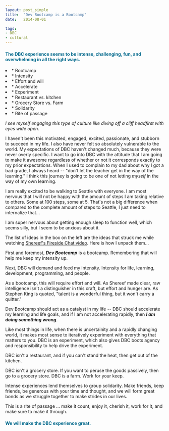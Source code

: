 ```yaml
---
layout: post_simple
title:  "Dev Bootcamp is a Bootcamp"
date:   2014-08-01

tags:
- DBC
- cultural
---
```


<h4 style="color: #00688B;">
    The DBC experience seems to be intense, challenging, fun, and overwhelming in all the right ways.
</h4>
<div class="starList">
    <li>* Bootcamp</li>
    <li>* Intensity</li>
    <li>* Effort and will</li>
    <li>* Accelerate</li>
    <li>* Experiment</li>
    <li>* Restaurant vs. kitchen</li>
    <li>* Grocery Store vs. Farm</li>
    <li>* Solidarity</li>
    <li>* Rite of passage</li>
</div>

*I see myself engaging this type of culture like diving off a cliff headfirst with eyes wide open.*


I haven't been this motivated, engaged, excited, passionate, and stubborn to succeed in my life. I also have never felt so absolutely vulnerable to the world. My expectations of DBC haven't changed much, because they were never overly specific. I want to go into DBC with the attitude that I am going to make it awesome regardless of whether or not it corresponds exactly to my prior expectations. When I used to complain to my dad about why I got a bad grade, I always heard -- "don't let the teacher get in the way of the learning." I think this journey is going to be one of not letting <em>myself</em> in the way of my own learning.


I am really excited to be walking to Seattle with everyone. I am most nervous that I will not be happy with the amount of steps I am taking relative to others. Some at 100 steps, some at 5. That's not a big difference when compared to the complete amount of steps to Seattle, I just need to internalize that...


I am super nervous about getting enough sleep to function well, which seems silly, but I seem to be anxious about it.


The list of ideas in the box on the left are the ideas that struck me while watching <a href="http://vimeo.com/85001014">Shereef's Fireside Chat video</a>. Here is how I unpack them...


First and foremost, ***Dev Bootcamp*** is a bootcamp. Remembering that will help me keep my intensity up.


Next, DBC will demand and feed my intensity. Intensity for life, learning, development, programming, and people.


As a bootcamp, this will require effort and will. As Shereef made clear, raw intelligence isn't a distinguisher in this craft, but effort and hunger are. As Stephen King is quoted, "talent is a wonderful thing, but it won't carry a quitter."


Dev Bootcamp should act as a catalyst in my life -- DBC should accelerate my learning and life goals, and if I am not accelerating rapidly, then ***I am doing something wrong***.


Like most things in life, when there is uncertainity and a rapidly changing world, it makes most sense to iteratively experiment with everything that matters to you. DBC is an experiment, which also gives DBC boots agency and responsibility to help drive the experiment.


DBC isn't a restaurant, and if you can't stand the heat, then get out of the kitchen.


DBC isn't a grocery store. If you want to peruse the goods passively, then go to a grocery store. DBC is a farm. Work for your keep.


Intense experiences lend themselves to group solidarity. Make friends, keep friends, be generous with your time and thought, and we will form great bonds as we struggle together to make strides in our lives.


This is a rite of passage ... make it count, enjoy it, cherish it, work for it, and make sure to make it through.

<h4 style="color: #00688B;">We will make the DBC experience great.</h4>

